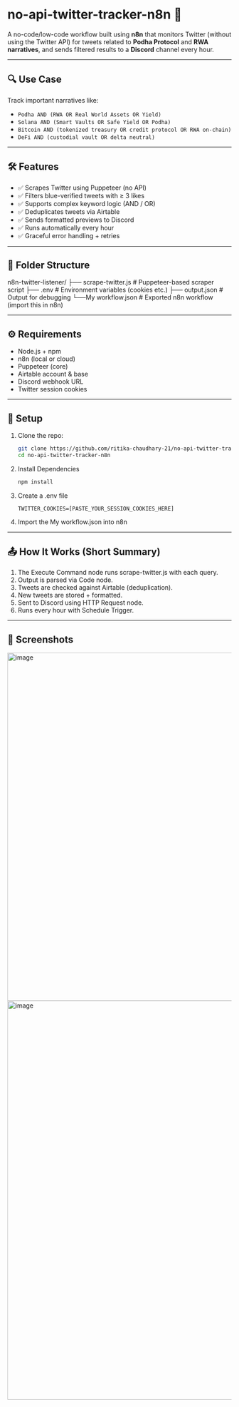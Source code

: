 # no-api-twitter-tracker-n8n 🚀

A no-code/low-code workflow built using **n8n** that monitors Twitter (without using the Twitter API) for tweets related to **Podha Protocol** and **RWA narratives**, and sends filtered results to a **Discord** channel every hour.

---

## 🔍 Use Case

Track important narratives like:
- `Podha AND (RWA OR Real World Assets OR Yield)`
- `Solana AND (Smart Vaults OR Safe Yield OR Podha)`
- `Bitcoin AND (tokenized treasury OR credit protocol OR RWA on-chain)`
- `DeFi AND (custodial vault OR delta neutral)`

---

## 🛠️ Features

- ✅ Scrapes Twitter using Puppeteer (no API)
- ✅ Filters blue-verified tweets with ≥ 3 likes
- ✅ Supports complex keyword logic (AND / OR)
- ✅ Deduplicates tweets via Airtable
- ✅ Sends formatted previews to Discord
- ✅ Runs automatically every hour
- ✅ Graceful error handling + retries

---

## 📂 Folder Structure

n8n-twitter-listener/
├── scrape-twitter.js # Puppeteer-based scraper script
├── .env # Environment variables (cookies etc.)
├── output.json # Output for debugging
└──My workflow.json # Exported n8n workflow (import this in n8n)


---

## ⚙️ Requirements

- Node.js + npm
- n8n (local or cloud)
- Puppeteer (core)
- Airtable account & base
- Discord webhook URL
- Twitter session cookies

---

## 🔧 Setup

1. Clone the repo:
   ```bash
   git clone https://github.com/ritika-chaudhary-21/no-api-twitter-tracker-n8n.git
   cd no-api-twitter-tracker-n8n
2. Install Dependencies
   ```bash
   npm install
3. Create a .env file
   ```env
   TWITTER_COOKIES=[PASTE_YOUR_SESSION_COOKIES_HERE]
4. Import the My workflow.json into n8n

---

## 📤 How It Works (Short Summary)
1. The Execute Command node runs scrape-twitter.js with each query.
2. Output is parsed via Code node.
3. Tweets are checked against Airtable (deduplication).
4. New tweets are stored + formatted.
5. Sent to Discord using HTTP Request node.
6. Runs every hour with Schedule Trigger.

---

## 📸 Screenshots

<img width="1841" height="781" alt="image" src="https://github.com/user-attachments/assets/3da050aa-2323-4d41-9aa6-a66b445200f7" />
<img width="1912" height="895" alt="image" src="https://github.com/user-attachments/assets/b69d8db9-9d44-4013-b80b-20042a9091e8" />

